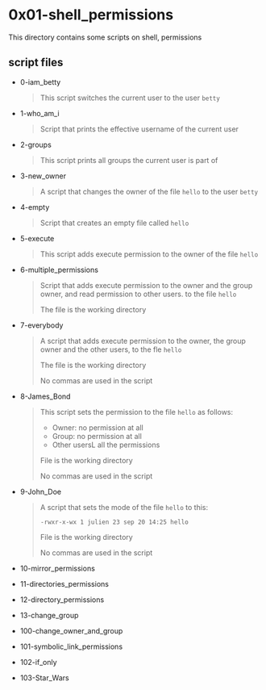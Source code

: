# 0x01-shell_permissions

This directory contains some scripts on shell, permissions

## script files

* 0-iam_betty

    > This script switches the current user to the user `betty`

* 1-who_am_i

    > Script that prints the effective username of the current user

* 2-groups

    > This script prints all groups the current user is part of

* 3-new_owner

    > A script that changes the owner of the file `hello` to the user `betty`
    
* 4-empty

    > Script that creates an empty file called `hello`
    
* 5-execute

    > This script adds execute permission to the owner of the file `hello`

* 6-multiple_permissions

    > Script that adds execute permission to the owner and the group owner, and read permission to other users. to the file `hello`
    >
    > The file is the working directory

* 7-everybody

    > A script that adds execute permission to the owner, the group owner and the other users, to the fle `hello`
    >
    > The file is the working directory
    >
    > No commas are used in the script

* 8-James_Bond

    > This script sets the permission to the file `hello` as follows:
    >
    > * Owner: no permission at all
    > * Group: no permission at all
    > * Other usersL all the permissions
    >
    > File is the working directory
    >
    > No commas are used in the script

* 9-John_Doe

    > A script that sets the mode of the file `hello` to this:
    >
    > ```-rwxr-x-wx 1 julien 23 sep 20 14:25 hello```
    >
    > File is the working directory
    >
    > No commas are used in the script
    
* 10-mirror_permissions
* 11-directories_permissions
* 12-directory_permissions
* 13-change_group
* 100-change_owner_and_group
* 101-symbolic_link_permissions
* 102-if_only
* 103-Star_Wars

